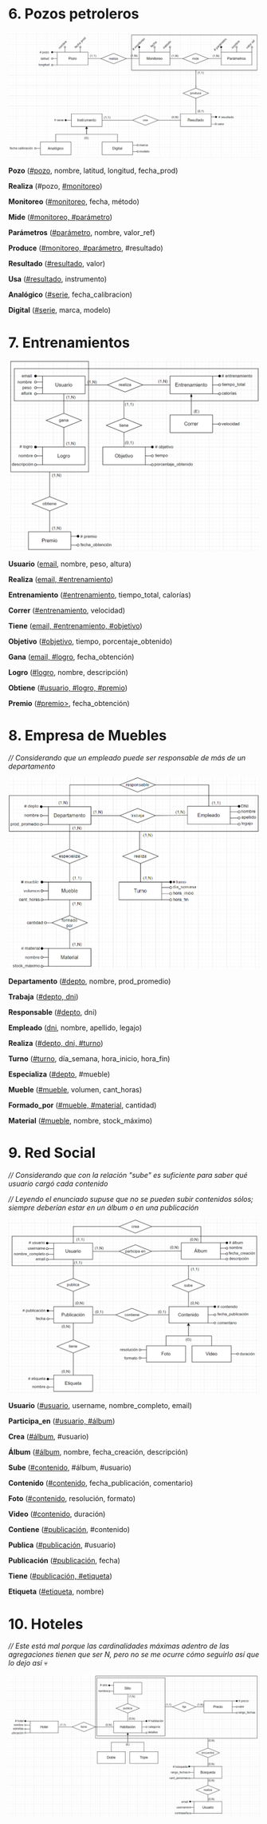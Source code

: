 # 6. Pozos petroleros

<img src="./img/parte 2/ej6v2.png">

**Pozo** (<ins>#pozo</ins>, nombre, latitud, longitud, fecha_prod)

**Realiza** (#pozo, <ins>#monitoreo</ins>)

**Monitoreo** (<ins>#monitoreo</ins>, fecha, método)

**Mide** (<ins>#monitoreo, #parámetro</ins>)

**Parámetros** (<ins>#parámetro</ins>, nombre, valor_ref)

**Produce** (<ins>#monitoreo, #parámetro</ins>, #resultado)

**Resultado** (<ins>#resultado</ins>, valor)

**Usa** (<ins>#resultado</ins>, instrumento)

**Analógico** (<ins>#serie</ins>, fecha_calibracion)

**Digital** (<ins>#serie</ins>, marca, modelo)

# 7. Entrenamientos

<img src="./img/parte 2/ej7v2.png">

**Usuario** (<ins>email</ins>, nombre, peso, altura)

**Realiza** (<ins>email, #entrenamiento</ins>)

**Entrenamiento** (<ins>#entrenamiento</ins>, tiempo_total, calorías)

**Correr** (<ins>#entrenamiento</ins>, velocidad)

**Tiene** (<ins>email, #entrenamiento, #objetivo</ins>)

**Objetivo** (<ins>#objetivo</ins>, tiempo, porcentaje_obtenido)

**Gana** (<ins>email, #logro</ins>, fecha_obtención)

**Logro** (<ins>#logro</ins>, nombre, descripción)

**Obtiene** (<ins>#usuario, #logro, #premio</ins>)

**Premio** (<ins>#premio></ins>, fecha_obtención)

# 8. Empresa de Muebles

*// Considerando que un empleado puede ser responsable de más de un departamento*

<img src="./img/parte 2/ej8.png">


**Departamento** (<ins>#depto</ins>, nombre, prod_promedio)

**Trabaja** (<ins>#depto, dni</ins>)

**Responsable** (<ins>#depto</ins>, dni)

**Empleado** (<ins>dni</ins>, nombre, apellido, legajo)

**Realiza** (<ins>#depto, dni, #turno</ins>)

**Turno** (<ins>#turno</ins>, día_semana, hora_inicio, hora_fin)

**Especializa** (<ins>#depto</ins>, #mueble)

**Mueble** (<ins>#mueble</ins>, volumen, cant_horas)

**Formado_por** (<ins>#mueble, #material</ins>, cantidad)

**Material** (<ins>#mueble</ins>, nombre, stock_máximo)

# 9. Red Social

*// Considerando que con la relación "sube" es suficiente para saber qué usuario cargó cada contenido*

*// Leyendo el enunciado supuse que no se pueden subir contenidos sólos; siempre deberían estar en un álbum o en una publicación*

<img src="./img/parte 2/ej9.png">

**Usuario** (<ins>#usuario</ins>, username, nombre_completo, email)

**Participa_en** (<ins>#usuario, #álbum</ins>)

**Crea** (<ins>#álbum</ins>, #usuario)

**Álbum** (<ins>#álbum</ins>, nombre, fecha_creación, descripción)

**Sube** (<ins>#contenido</ins>, #álbum, #usuario)

**Contenido** (<ins>#contenido</ins>, fecha_publicación, comentario)

**Foto** (<ins>#contenido</ins>, resolución, formato)

**Video** (<ins>#contenido</ins>, duración)

**Contiene** (<ins>#publicación</ins>, #contenido)

**Publica** (<ins>#publicación</ins>, #usuario)

**Publicación** (<ins>#publicación</ins>, fecha)

**Tiene** (<ins>#publicación, #etiqueta</ins>)

**Etiqueta** (<ins>#etiqueta</ins>, nombre)

# 10. Hoteles

*// Este está mal porque las cardinalidades máximas adentro de las agregaciones tienen que ser N, pero no se me ocurre cómo seguirlo así que lo dejo así* 💀

<img src="./img/parte 2/ej10.png">